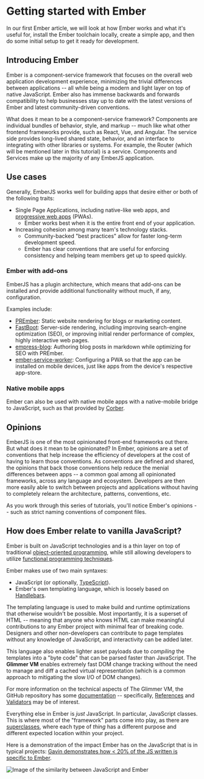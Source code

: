 # Getting started with Ember

In our first Ember article, we will look at how Ember works and what it's useful for, install the Ember toolchain locally, create a simple app, and then do some initial setup to get it ready for development.

## Introducing Ember

Ember is a component-service framework that focuses on the overall web application development experience, minimizing the trivial differences between applications -- all while being a modern and light layer on top of native JavaScript. Ember also has immense backwards and forwards compatibility to help businesses stay up to date with the latest versions of Ember and latest community-driven conventions.

What does it mean to be a component-service framework? Components are individual bundles of behavior, style, and markup -- much like what other frontend frameworks provide, such as React, Vue, and Angular. The service side provides long-lived shared state, behavior, and an interface to integrating with other libraries or systems. For example, the Router (which will be mentioned later in this tutorial) is a service. Components and Services make up the majority of any EmberJS application.

## Use cases

Generally, EmberJS works well for building apps that desire either or both of the following traits:

* Single Page Applications, including native-like web apps, and [progressive web apps](https://developer.mozilla.org/en-US/docs/Web/Progressive_web_apps) (PWAs).
    - Ember works best when it is the entire front end of your application.
* Increasing cohesion among many team's technology stacks.
    - Community-backed "best practices" allow for faster long-term development speed.
    - Ember has clear conventions that are useful for enforcing consistency and helping team members get up to speed quickly.

### Ember with add-ons

EmberJS has a plugin architecture, which means that add-ons can be installed and provide additional functionality without much, if any, configuration.

Examples include:

* [PREmber](https://github.com/ef4/prember): Static website rendering for blogs or marketing content.
* [FastBoot](https://ember-fastboot.com/): Server-side rendering, including improving search-engine optimization (SEO), or improving initial render performance of complex, highly interactive web pages.
* [empress-blog](https://empress-blog.netlify.app/welcome/): Authoring blog posts in markdown while optimizing for SEO with PREmber.
* [ember-service-worker](https://ember-service-worker.com/): Configuring a PWA so that the app can be installed on mobile devices, just like apps from the device's respective app-store.

### Native mobile apps

Ember can also be used with native mobile apps with a native-mobile bridge to JavaScript, such as that provided by [Corber](http://corber.io/).

## Opinions

EmberJS is one of the most opinionated front-end frameworks out there. But what does it mean to be opinionated? In Ember, opinions are a set of conventions that help increase the efficiency of developers at the cost of having to learn those conventions. As conventions are defined and shared, the opinions that back those conventions help reduce the menial differences between apps -- a common goal among all opinionated frameworks, across any language and ecosystem. Developers are then more easily able to switch between projects and applications without having to completely relearn the architecture, patterns, conventions, etc.

As you work through this series of tutorials, you'll notice Ember's opinions -- such as strict naming conventions of component files.

## How does Ember relate to vanilla JavaScript?

Ember is built on JavaScript technologies and is a thin layer on top of traditional [object-oriented programming](https://github.com/AndrewSRea/My_Learning_Port/tree/main/JavaScript/Intro_JS_Objects/Object-Oriented_JS#object-oriented-javascript-for-beginners), while still allowing developers to utilize [functional programming techniques](https://opensource.com/article/17/6/functional-javascript).

Ember makes use of two main syntaxes:

* JavaScript (or optionally, [TypeScript](https://www.typescriptlang.org/)).
* Ember's own templating language, which is loosely based on [Handlebars](https://handlebarsjs.com/guide/).

The templating language is used to make build and runtime optimizations that otherwise wouldn't be possible. Most importantly, it is a superset of HTML -- meaning that anyone who knows HTML can make meaningful contributions to any Ember project with minimal fear of breaking code. Designers and other non-developers can contribute to page templates without any knowledge of JavaScript, and interactivity can be added later.

This language also enables lighter asset payloads due to *compiling* the templates into a "byte code" that can be parsed faster than JavaScript. The **Glimmer VM** enables extremely fast DOM change tracking without the need to manage and diff a cached virtual representation (which is a common approach to mitigating the slow I/O of DOM changes).

For more information on the technical aspects of The Glimmer VM, the GitHub repository has some [documentation](https://github.com/glimmerjs/glimmer-vm/tree/master/guides) -- specifically, [References](https://github.com/glimmerjs/glimmer-vm/blob/master/guides/04-references.md) and [Validators](https://github.com/glimmerjs/glimmer-vm/blob/master/guides/05-validators.md) may be of interest.

Everything else in Ember is *just* JavaScript. In particular, JavaScript classes. This is where most of the "framework" parts come into play, as there are [superclasses](https://en.wikipedia.org/wiki/Inheritance_(object-oriented_programming)#Subclasses_and_superclasses), where each type of *thing* has a different purpose and different expected location within your project.

Here is a demonstration of the impact Ember has on the JavaScript that is in typical projects: [Gavin demonstrates how < 20% of the JS written is specific to Ember](https://twitter.com/gavinjoyce/status/1174726713101705216).

![Image of the similarity between JavaScript and Ember](https://developer.mozilla.org/en-US/docs/Learn/Tools_and_testing/Client-side_JavaScript_frameworks/Ember_getting_started/20percent-js-specific-ember.png)